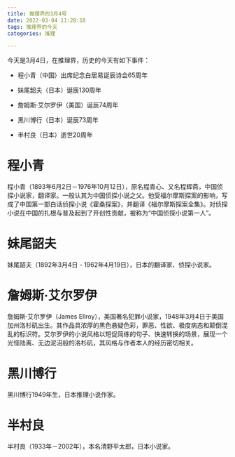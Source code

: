```yaml
---
title: 推理界的3月4号
date: 2022-03-04 11:28:18
tags: 推理界的今天
categories: 推理

---
```


今天是3月4日，在推理界，历史的今天有如下事件：

- 程小青（中国）出席纪念白居易诞辰诗会65周年

- 妹尾韶夫（日本）诞辰130周年

- 詹姆斯·艾尔罗伊（美国）诞辰74周年

- 黑川博行（日本）诞辰73周年

- 半村良（日本）逝世20周年

# 程小青

程小青（1893年6月2日－1976年10月12日），原名程青心、又名程辉斋，中国侦探小说家，翻译家。一般认其为中国侦探小说之父。他受福尔摩斯探案的影响，写成了中国第一部白话侦探小说《霍桑探案》，并翻译《福尔摩斯探案全集》。对侦探小说在中国的扎根与普及起到了开创性贡献，被称为“中国侦探小说第一人”。

# 妹尾韶夫

妹尾韶夫（1892年3月4日 - 1962年4月19日），日本的翻译家、侦探小说家。

# 詹姆斯·艾尔罗伊

詹姆斯·艾尔罗伊（James Ellroy），美国著名犯罪小说家，1948年3月4日于美国加州洛杉矶出生。其作品具浓厚的黑色悬疑色彩，罪恶、性欲、极度病态和颠倒混乱的标识符。艾尔罗伊的小说风格以短促简练的句子、快速转换的场景，展现一个光怪陆离、无边泥沼般的洛杉矶，其风格与作者本人的经历密切相关。

# 黑川博行

黑川博行1949年生，日本推理小说作家。

# 半村良

半村良（1933年－2002年），本名清野平太郎，日本小说家。

